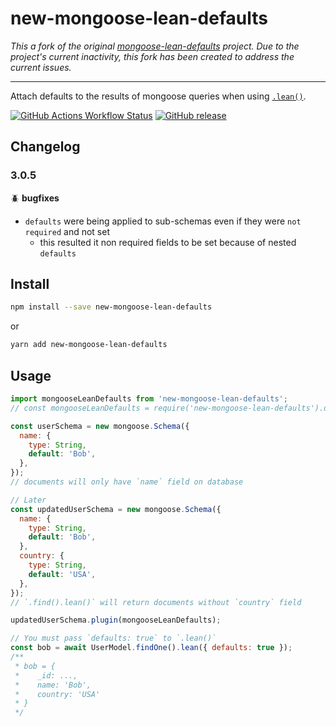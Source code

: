 # new-mongoose-lean-defaults

_This a fork of the original [mongoose-lean-defaults](https://github.com/douglasgabr/mongoose-lean-defaults) project.
Due to the project's current inactivity, this fork has been created to address the current issues._

---

Attach defaults to the results of mongoose queries when using [`.lean()`](https://mongoosejs.com/docs/api.html#query_Query-lean).


[![GitHub Actions Workflow Status](https://img.shields.io/github/actions/workflow/status/jose-cabral/mongoose-lean-defaults/.github%2Fworkflows%2Frun-tests.yml?branch=main&label=tests&logo=github)](https://github.com/jose-cabral/mongoose-lean-defaults/actions?query=workflow%3Arun-tests)
[![GitHub release](https://img.shields.io/github/release/jose-cabral/mongoose-lean-defaults.svg?style=flat-square)](https://github.com/jose-cabral/mongoose-lean-defaults/releases/latest)

## Changelog

### 3.0.5

🪲 **bugfixes**

* `defaults` were being applied to sub-schemas even if they were `not required` and not set
    * this resulted it non required fields to be set because of nested `defaults`

## Install

```sh
npm install --save new-mongoose-lean-defaults
```

or

```sh
yarn add new-mongoose-lean-defaults
```

## Usage

```javascript
import mongooseLeanDefaults from 'new-mongoose-lean-defaults';
// const mongooseLeanDefaults = require('new-mongoose-lean-defaults').default;

const userSchema = new mongoose.Schema({
  name: {
    type: String,
    default: 'Bob',
  },
});
// documents will only have `name` field on database

// Later
const updatedUserSchema = new mongoose.Schema({
  name: {
    type: String,
    default: 'Bob',
  },
  country: {
    type: String,
    default: 'USA',
  },
});
// `.find().lean()` will return documents without `country` field

updatedUserSchema.plugin(mongooseLeanDefaults);

// You must pass `defaults: true` to `.lean()`
const bob = await UserModel.findOne().lean({ defaults: true });
/**
 * bob = {
 *    _id: ...,
 *    name: 'Bob',
 *    country: 'USA'
 * }
 */
```
